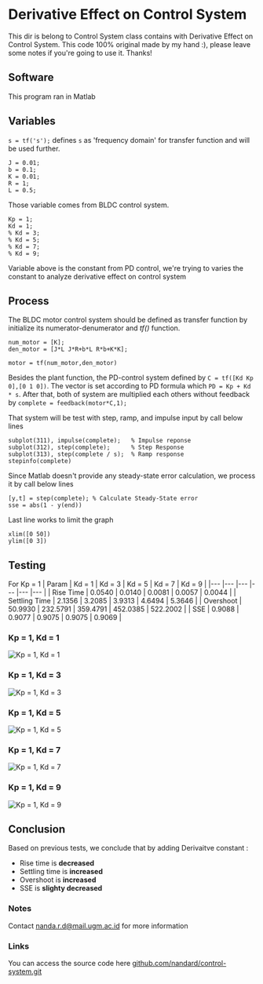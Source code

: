 # Derivative Effect on Control System
This dir is belong to Control System class contains with Derivative Effect on Control System. This code 100% original made by my hand :), please leave some notes if you're going to use it. Thanks!

## Software
This program ran in Matlab

## Variables
`s = tf('s');` defines `s` as 'frequency domain' for transfer function and will be used further. 
```
J = 0.01;
b = 0.1;
K = 0.01;
R = 1;
L = 0.5;
```
Those variable comes from BLDC control system.
```
Kp = 1;
Kd = 1;
% Kd = 3;
% Kd = 5;
% Kd = 7;
% Kd = 9;
```
Variable above is the constant from PD control, we're trying to varies the constant to analyze derivative effect on control system

## Process
The BLDC motor control system should be defined as transfer function by initialize its numerator-denumerator and *tf()* function.
```
num_motor = [K];
den_motor = [J*L J*R+b*L R*b+K*K];

motor = tf(num_motor,den_motor)
```
Besides the plant function, the PD-control system defined by `C = tf([Kd Kp 0],[0 1 0])`. The vector is set according to PD formula which `PD = Kp + Kd * s`. After that, both of system are multiplied each others without feedback by `complete = feedback(motor*C,1);`

That system will be test with step, ramp, and impulse input by call below lines
```
subplot(311), impulse(complete);   % Impulse reponse
subplot(312), step(complete);      % Step Response
subplot(313), step(complete / s);  % Ramp response
stepinfo(complete)
```

Since Matlab doesn't provide any steady-state error calculation, we process it by call below lines
```
[y,t] = step(complete); % Calculate Steady-State error
sse = abs(1 - y(end))
```
Last line works to limit the graph
```
xlim([0 50])
ylim([0 3])
```


## Testing 
For Kp = 1
|   Param	|   Kd = 1	|   Kd = 3	|   Kd = 5	|   Kd = 7	|   Kd = 9	|
|---	|---	|---	|---	|---	|---	|
|   Rise Time	|   0.0540	|   0.0140	|   0.0081	|   0.0057	|   0.0044	|
|   Settling Time	|   2.1356	|   3.2085	|   3.9313	|   4.6494	|  5.3646 	|
|   Overshoot	|   50.9930	|   232.5791	|   359.4791	|   452.0385	|   522.2002	|
|   SSE	|   0.9088	|   0.9077	|   0.9075	|   0.9075	|   0.9069	|

### Kp = 1, Kd = 1

![Kp = 1, Kd = 1](https://user-images.githubusercontent.com/77116615/191516834-ff31ea45-d610-4966-8de0-ff36c636c12a.png)
### Kp = 1, Kd = 3

![Kp = 1, Kd = 3](https://user-images.githubusercontent.com/77116615/191517331-d85506ab-ef54-4ff5-8fa9-94b62bfbb22c.png)
### Kp = 1, Kd = 5

![Kp = 1, Kd = 5](https://user-images.githubusercontent.com/77116615/191517353-28c72aa5-8caa-4e8e-8994-62bdadc75c06.png)
### Kp = 1, Kd = 7

![Kp = 1, Kd = 7](https://user-images.githubusercontent.com/77116615/191517382-31db825a-3143-4105-bb7a-311fe91927dd.png)
### Kp = 1, Kd = 9

![Kp = 1, Kd = 9](https://user-images.githubusercontent.com/77116615/191517410-12f3293b-4029-49f5-b032-401fb0085691.png)

## Conclusion
Based on previous tests, we conclude that by adding Derivaitve constant :
* Rise time is **decreased**
* Settling time is **increased**
* Overshoot is **increased**
* SSE is **slighty decreased**

### Notes
Contact nanda.r.d@mail.ugm.ac.id for more information
### Links
You can access the source code here
[github.com/nandard/control-system.git](https://github.com/nandard/control-system.git)
